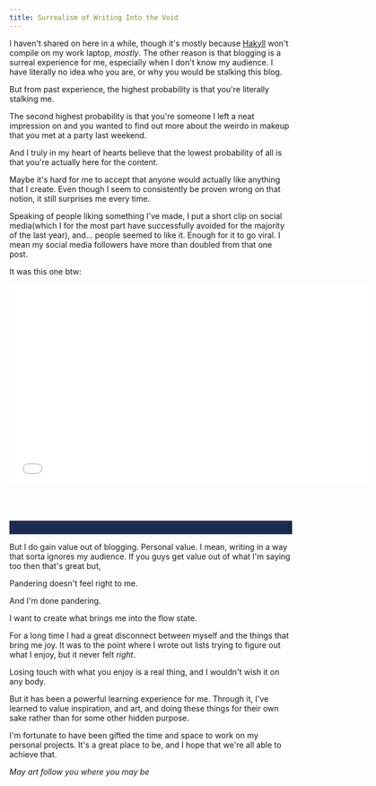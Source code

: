 ```yaml
---
title: Surrealism of Writing Into the Void
---
```


I haven't shared on here in a while, though it's mostly because <a href="https://jaspervdj.be/hakyll/">Hakyll</a> won't compile on my work laptop, *mostly*. The other reason is that blogging is a surreal experience for me, especially when I don't know my audience. I have literally no idea who you are, or why you would be stalking this blog. 

But from past experience, the highest probability is that you're literally stalking me. 

The second highest probability is that you're someone I left a neat impression on and you wanted to find out more about the weirdo in makeup that you met at a party last weekend. 

And I truly in my heart of hearts believe that the lowest probability of all is that you're actually here for the content. 

Maybe it's hard for me to accept that anyone would actually like anything that I create. Even though I seem to consistently be proven wrong on that notion, it still surprises me every time. 

Speaking of people liking something I've made, I put a short clip on social media(which I for the most part have successfully avoided for the majority of the last year), and... people seemed to like it. Enough for it to go viral. I mean my social media followers have more than doubled from that one post. 

It was this one btw: 

<embed src="/images/video/2022-8-17-overworld-spider-chase.mov" autostart="false" height="360" width="640" /></embed>

<br />

<br />
<pre style="background-color: #1d2b53;">
<marquee>        👄⚫         <span class="rainbow-text">&lt;Om nom nom nom nom)</span>
🚹      🦵🦵🦵</marquee>
</pre>

But I do gain value out of blogging. Personal value. I mean, writing in a way that sorta ignores my audience. If you guys get value out of what I'm saying too then that's great but, 

Pandering doesn't feel right to me. 

And I'm done pandering. 

I want to create what brings me into the flow state. 

For a long time I had a great disconnect between myself and the things that bring me joy. It was to the point where I wrote out lists trying to figure out what I enjoy, but it never felt *right*. 

Losing touch with what you enjoy is a real thing, and I wouldn't wish it on any body. 

But it has been a powerful learning experience for me. Through it, I've learned to value inspiration, and art, and doing these things for their own sake rather than for some other hidden purpose. 

I'm fortunate to have been gifted the time and space to work on my personal projects. It's a great place to be, and I hope that we're all able to achieve that. 

<em>May art follow you where you may be</em>